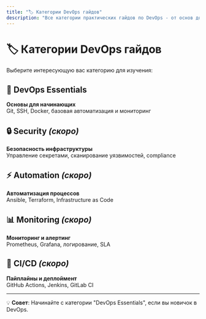 ```yaml
---
title: "🏷️ Категории DevOps гайдов"
description: "Все категории практических гайдов по DevOps - от основ до продвинутых техник"
---
```


# 🏷️ Категории DevOps гайдов

Выберите интересующую вас категорию для изучения:

## 🔧 **DevOps Essentials**
**Основы для начинающих**  
Git, SSH, Docker, базовая автоматизация и мониторинг

## 🔒 **Security** *(скоро)*
**Безопасность инфраструктуры**  
Управление секретами, сканирование уязвимостей, compliance

## ⚡ **Automation** *(скоро)*
**Автоматизация процессов**  
Ansible, Terraform, Infrastructure as Code

## 📊 **Monitoring** *(скоро)*
**Мониторинг и алертинг**  
Prometheus, Grafana, логирование, SLA

## 🚀 **CI/CD** *(скоро)*
**Пайплайны и деплоймент**  
GitHub Actions, Jenkins, GitLab CI

---

💡 **Совет**: Начинайте с категории "DevOps Essentials", если вы новичок в DevOps.
